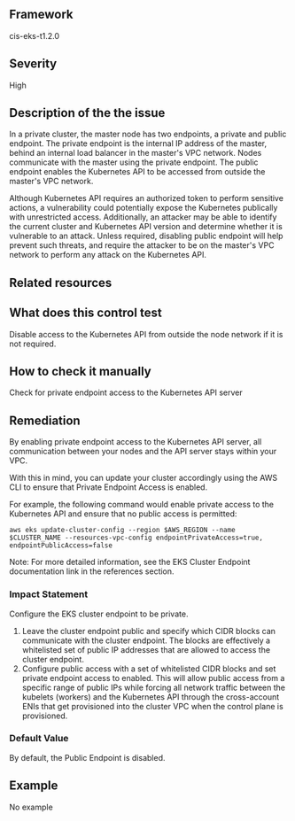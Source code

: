 ## Framework
cis-eks-t1.2.0
 
## Severity
High

## Description of the the issue
In a private cluster, the master node has two endpoints, a private and public endpoint. The private endpoint is the internal IP address of the master, behind an internal load balancer in the master's VPC network. Nodes communicate with the master using the private endpoint. The public endpoint enables the Kubernetes API to be accessed from outside the master's VPC network.

 Although Kubernetes API requires an authorized token to perform sensitive actions, a vulnerability could potentially expose the Kubernetes publically with unrestricted access. Additionally, an attacker may be able to identify the current cluster and Kubernetes API version and determine whether it is vulnerable to an attack. Unless required, disabling public endpoint will help prevent such threats, and require the attacker to be on the master's VPC network to perform any attack on the Kubernetes API.
 
## Related resources

## What does this control test
Disable access to the Kubernetes API from outside the node network if it is not required.
 
## How to check it manually
Check for private endpoint access to the Kubernetes API server
## Remediation
By enabling private endpoint access to the Kubernetes API server, all communication between your nodes and the API server stays within your VPC.

 With this in mind, you can update your cluster accordingly using the AWS CLI to ensure that Private Endpoint Access is enabled.

 For example, the following command would enable private access to the Kubernetes API and ensure that no public access is permitted:

 `aws eks update-cluster-config --region $AWS_REGION --name $CLUSTER_NAME --resources-vpc-config endpointPrivateAccess=true, endpointPublicAccess=false`

 Note: For more detailed information, see the EKS Cluster Endpoint documentation link in the references section.
 
### Impact Statement
Configure the EKS cluster endpoint to be private.

 1. Leave the cluster endpoint public and specify which CIDR blocks can communicate with the cluster endpoint. The blocks are effectively a whitelisted set of public IP addresses that are allowed to access the cluster endpoint.
2. Configure public access with a set of whitelisted CIDR blocks and set private endpoint access to enabled. This will allow public access from a specific range of public IPs while forcing all network traffic between the kubelets (workers) and the Kubernetes API through the cross-account ENIs that get provisioned into the cluster VPC when the control plane is provisioned.
### Default Value
By default, the Public Endpoint is disabled.
## Example
No example
